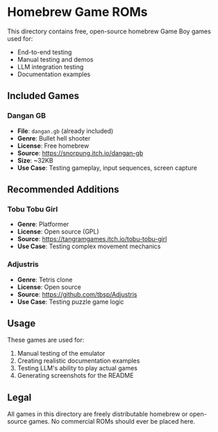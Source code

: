 # Homebrew Game ROMs

This directory contains free, open-source homebrew Game Boy games used for:
- End-to-end testing
- Manual testing and demos
- LLM integration testing
- Documentation examples

## Included Games

### Dangan GB
- **File**: `dangan.gb` (already included)
- **Genre**: Bullet hell shooter
- **License**: Free homebrew
- **Source**: https://snorpung.itch.io/dangan-gb
- **Size**: ~32KB
- **Use Case**: Testing gameplay, input sequences, screen capture

## Recommended Additions

### Tobu Tobu Girl
- **Genre**: Platformer
- **License**: Open source (GPL)
- **Source**: https://tangramgames.itch.io/tobu-tobu-girl
- **Use Case**: Testing complex movement mechanics

### Adjustris  
- **Genre**: Tetris clone
- **License**: Open source
- **Source**: https://github.com/tbsp/Adjustris
- **Use Case**: Testing puzzle game logic

## Usage
These games are used for:
1. Manual testing of the emulator
2. Creating realistic documentation examples
3. Testing LLM's ability to play actual games
4. Generating screenshots for the README

## Legal
All games in this directory are freely distributable homebrew or open-source
games. No commercial ROMs should ever be placed here.